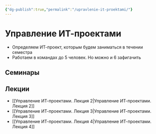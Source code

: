 ```yaml
---
{"dg-publish":true,"permalink":"/upravlenie-it-proektami/"}
---
```


# Управление ИТ-проектами

- Определяем ИТ-проект, которым будем заниматься в течении семестра
- Работаем в командах до 5 человек. Но можно и 6 зафигачить

## Семинары


## Лекции

- [[Управление ИТ-проектами. Лекция 2\|Управление ИТ-проектами. Лекция 2]]
- [[Управление ИТ-проектами. Лекция 3\|Управление ИТ-проектами. Лекция 3]]
- [[Управление ИТ-проектами. Лекция 4\|Управление ИТ-проектами. Лекция 4]]